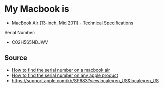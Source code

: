 # My Macbook is

 - [MacBook Air (13-inch, Mid 2011) - Technical Specifications](https://support.apple.com/kb/SP683?viewlocale=en_US&locale=en_US)
 
Serial Number:

 - C02H565NDJWV

## Source

 - [How to find the serial number on a macbook air](https://support.apple.com/en-au/HT201665)
 - [How to find the serial number on any apple product](https://support.apple.com/en-au/HT204308)
 - <https://support.apple.com/kb/SP683?viewlocale=en_US&locale=en_US>